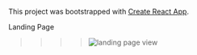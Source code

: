 This project was bootstrapped with [Create React App](https://github.com/facebook/create-react-app).

Landing Page

>>>><img src='https://user-images.githubusercontent.com/52367677/89212276-6c6f8700-d580-11ea-9b21-daea0a7fbdd4.gif' alt='landing page view'>


